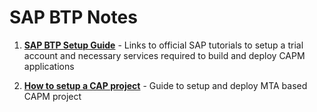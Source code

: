 # SAP BTP Notes

1. [**SAP BTP Setup Guide**](https://github.com/aashishksahu/SAP-BTP-Notes/blob/b1c1cc0b963359fc32ee9b2372e74d5a088a18d6/01%20-%20BTP%20Setup%20Guide.md) - Links to official SAP tutorials to setup a trial account and necessary services required to build and deploy CAPM applications

2. [**How to setup a CAP project**](https://github.com/aashishksahu/SAP-BTP-Notes/blob/b1c1cc0b963359fc32ee9b2372e74d5a088a18d6/02%20-%20How%20to%20setup%20CAP%20project.md) - Guide to setup and deploy MTA based CAPM project 
